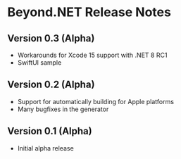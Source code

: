 # Beyond.NET Release Notes

## Version 0.3 (Alpha)
- Workarounds for Xcode 15 support with .NET 8 RC1
- SwiftUI sample

## Version 0.2 (Alpha)
- Support for automatically building for Apple platforms
- Many bugfixes in the generator

## Version 0.1 (Alpha)
- Initial alpha release